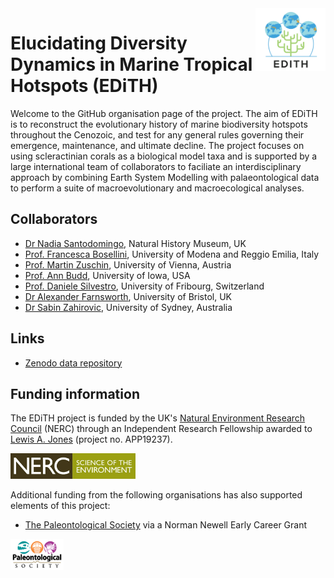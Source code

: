 <img src="/profile/edith.png" align ="right" height="100" />

# Elucidating Diversity Dynamics in Marine Tropical Hotspots (EDiTH)

Welcome to the GitHub organisation page of the project. The aim of EDiTH is to reconstruct the evolutionary history of marine biodiversity hotspots throughout the Cenozoic, and test for any general rules governing their emergence, maintenance, and ultimate decline. The project focuses on using scleractinian corals as a biological model taxa and is supported by a large international team of collaborators to faciliate an interdisciplinary approach by combining Earth System Modelling with palaeontological data to perform a suite of macroevolutionary and macroecological analyses.

## Collaborators

- [Dr Nadia Santodomingo](https://palaeobiology.web.ox.ac.uk/people/dr-nadia-santodomingo), Natural History Museum, UK
- [Prof. Francesca Bosellini](https://personale.unimore.it/rubrica/dettaglio/frabos), University of Modena and Reggio Emilia, Italy
- [Prof. Martin Zuschin](https://ufind.univie.ac.at/en/person.html?id=6551), University of Vienna, Austria
- [Prof. Ann Budd](https://ees.uiowa.edu/people/ann-budd), University of Iowa, USA
- [Prof. Daniele Silvestro](https://www.unifr.ch/bio/en/department/staff/alphabetical-list/people/310596/9b4cc), University of Fribourg, Switzerland
- [Dr Alexander Farnsworth](https://www.bristol.ac.uk/people/person/Alexander-Farnsworth-24da3223-4bc1-4e18-9bcb-eb02a7976395/), University of Bristol, UK
- [Dr Sabin Zahirovic](https://www.sydney.edu.au/science/about/our-people/academic-staff/sabin-zahirovic.html), University of Sydney, Australia

## Links

- [Zenodo data repository](https://zenodo.org/communities/edith)

## Funding information

The EDiTH project is funded by the UK's [Natural Environment Research Council](https://www.ukri.org/councils/nerc/) (NERC) through an Independent Research Fellowship awarded to [Lewis A. Jones](https://lewisajones.com) (project no. APP19237).

<img src="/profile/nerc.jpg" width="200" />

Additional funding from the following organisations has also supported elements of this project:  

- [The Paleontological Society](https://www.paleosoc.org) via a Norman Newell Early Career Grant  

<img src="/profile/palsoc.png" height="50" />
